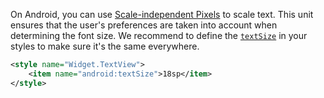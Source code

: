 On Android, you can use [Scale-independent Pixels](https://developer.android.com/guide/topics/resources/more-resources.html#Dimension) to scale text. This unit ensures that the user's preferences are taken into account when determining the font size. We recommend to define the [`textSize`](https://developer.android.com/reference/android/widget/TextView#attr_android:textSize) in your styles to make sure it's the same everywhere.

```xml
<style name="Widget.TextView">
    <item name="android:textSize">18sp</item>
</style>
```
